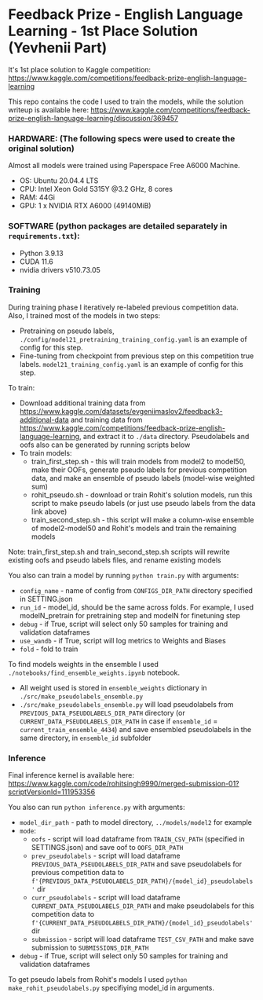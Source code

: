 # Feedback Prize - English Language Learning - 1st Place Solution (Yevhenii Part)

It's 1st place solution to Kaggle competition: https://www.kaggle.com/competitions/feedback-prize-english-language-learning

This repo contains the code I used to train the models, while the solution writeup is available here: https://www.kaggle.com/competitions/feedback-prize-english-language-learning/discussion/369457

### HARDWARE: (The following specs were used to create the original solution)

Almost all models were trained using Paperspace Free A6000 Machine.

* OS: Ubuntu 20.04.4 LTS
* CPU: Intel Xeon Gold 5315Y @3.2 GHz, 8 cores
* RAM: 44Gi 
* GPU: 1 x NVIDIA RTX A6000 (49140MiB)


### SOFTWARE (python packages are detailed separately in `requirements.txt`):

* Python 3.9.13
* CUDA 11.6
* nvidia drivers v510.73.05

### Training

During training phase I iteratively re-labeled previous competition data. Also, I trained most of the models in two steps:
* Pretraining on pseudo labels, `./config/model21_pretraining_training_config.yaml` is an example of config for this step. 
* Fine-tuning from checkpoint from previous step on this competition true labels. `model21_training_config.yaml` is an example of config for this step.


To train:
* Download additional training data from https://www.kaggle.com/datasets/evgeniimaslov2/feedback3-additional-data and training data from https://www.kaggle.com/competitions/feedback-prize-english-language-learning, and extract it to `./data` directory. Pseudolabels and oofs also can be generated by running scripts below
* To train models: 
  * train_first_step.sh - this will train models from model2 to model50, make their OOFs, generate pseudo labels for previous competition data, and make an ensemble of pseudo labels (model-wise weighted sum)
  * rohit_pseudo.sh - download or train Rohit's solution models, run this script to make pseudo labels (or just use pseudo labels from the data link above)
  * train_second_step.sh - this script will make a column-wise ensemble of model2-model50 and Rohit's models and train the remaining models

Note: train_first_step.sh and train_second_step.sh scripts will rewrite existing oofs and pseudo labels files, and rename existing models

You also can train a model by running `python train.py` with arguments:
* `config_name` - name of config from `CONFIGS_DIR_PATH` directory specified in SETTING.json
* `run_id` - model_id, should be the same across folds. For example, I used modelN_pretrain for pretraining step and modelN for finetuning step
* `debug` - if True, script will select only 50 samples for training and validation dataframes
* `use_wandb` - if True, script will log metrics to Weights and Biases
* `fold` - fold to train

To find models weights in the ensemble I used `./notebooks/find_ensemble_weights.ipynb` notebook.
* All weight used is stored in `ensemble_weights` dictionary in `./src/make_pseudolabels_ensemble.py`
* `./src/make_pseudolabels_ensemble.py` will load pseudolabels from `PREVIOUS_DATA_PSEUDOLABELS_DIR_PATH` directory (or `CURRENT_DATA_PSEUDOLABELS_DIR_PATH` in case if `ensemble_id` = `current_train_ensemble_4434`) and save ensembled pseudolabels in the same directory, in `ensemble_id` subfolder


### Inference

Final inference kernel is available here: https://www.kaggle.com/code/rohitsingh9990/merged-submission-01?scriptVersionId=111953356

You also can run `python inference.py` with arguments:
* `model_dir_path` - path to model directory, `../models/model2` for example
* `mode`:
  * `oofs` - script will load dataframe from `TRAIN_CSV_PATH` (specified in SETTINGS.json) and save oof to `OOFS_DIR_PATH` 
  * `prev_pseudolabels` - script will load dataframe `PREVIOUS_DATA_PSEUDOLABELS_DIR_PATH` and save pseudolabels for previous competition data to `f'{PREVIOUS_DATA_PSEUDOLABELS_DIR_PATH}/{model_id}_pseudolabels'` dir
  * `curr_pseudolabels` - script will load dataframe `CURRENT_DATA_PSEUDOLABELS_DIR_PATH` and make pseudolabels for this competition data to `f'{CURRENT_DATA_PSEUDOLABELS_DIR_PATH}/{model_id}_pseudolabels'` dir
  * `submission` - script will load dataframe `TEST_CSV_PATH` and make save submission to `SUBMISSIONS_DIR_PATH`
* `debug` - if True, script will select only 50 samples for training and validation dataframes

To get pseudo labels from Rohit's models I used `python make_rohit_pseudolabels.py` specifiying model_id in arguments.